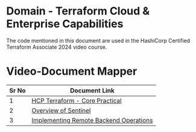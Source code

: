 # Domain  - Terraform Cloud & Enterprise Capabilities

The code mentioned in this document are used in the HashiCorp Certified Terraform Associate 2024 video course.


# Video-Document Mapper

| Sr No | Document Link |
| ------ | ------ |
| 1 | [HCP Terraform - Core Practical][PlDa] |
| 2 | [Overview of Sentinel][PlDb] |
| 3 | [Implementing Remote Backend Operations][PlDc] |




   [PlDa]: <./terraform-cloud.md>
   [PlDb]: <./sentinel.md>
   [PlDc]: <./remote-backend.md>

